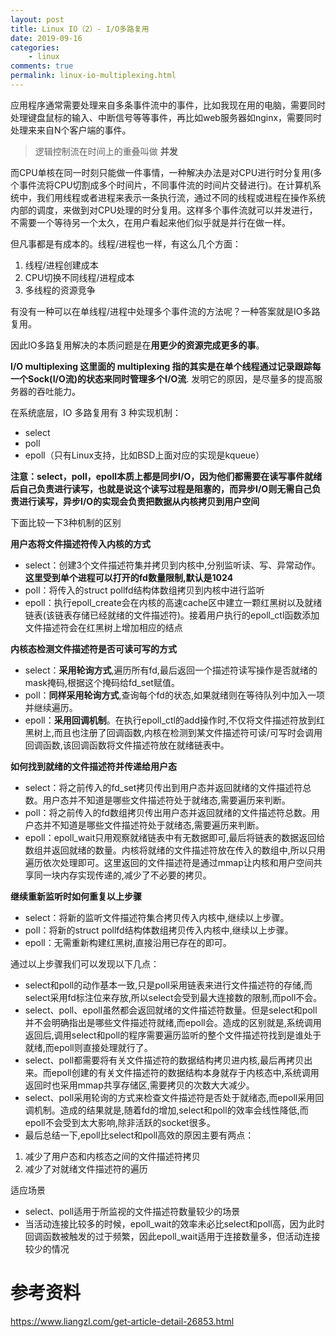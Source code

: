 ```yaml
---
layout: post
title: Linux IO（2）- I/O多路复用
date: 2019-09-16
categories:
    - linux
comments: true
permalink: linux-io-multiplexing.html
---
```


应用程序通常需要处理来自多条事件流中的事件，比如我现在用的电脑，需要同时处理键盘鼠标的输入、中断信号等等事件，再比如web服务器如nginx，需要同时处理来来自N个客户端的事件。

>  逻辑控制流在时间上的重叠叫做 **并发**

而CPU单核在同一时刻只能做一件事情，一种解决办法是对CPU进行时分复用(多个事件流将CPU切割成多个时间片，不同事件流的时间片交替进行)。在计算机系统中，我们用线程或者进程来表示一条执行流，通过不同的线程或进程在操作系统内部的调度，来做到对CPU处理的时分复用。这样多个事件流就可以并发进行，不需要一个等待另一个太久，在用户看起来他们似乎就是并行在做一样。

但凡事都是有成本的。线程/进程也一样，有这么几个方面：

1. 线程/进程创建成本
2. CPU切换不同线程/进程成本
3. 多线程的资源竞争

有没有一种可以在单线程/进程中处理多个事件流的方法呢？一种答案就是IO多路复用。

因此IO多路复用解决的本质问题是在**用更少的资源完成更多的事**。

**I/O multiplexing 这里面的 multiplexing 指的其实是在单个线程通过记录跟踪每一个Sock(I/O流)的状态来同时管理多个I/O流**. 发明它的原因，是尽量多的提高服务器的吞吐能力。

在系统底层，IO 多路复用有 3 种实现机制：

- select
- poll
- epoll（只有Linux支持，比如BSD上面对应的实现是kqueue）

**注意：select，poll，epoll本质上都是同步I/O，因为他们都需要在读写事件就绪后自己负责进行读写，也就是说这个读写过程是阻塞的，而异步I/O则无需自己负责进行读写，异步I/O的实现会负责把数据从内核拷贝到用户空间**

下面比较一下3种机制的区别

**用户态将文件描述符传入内核的方式**

- select：创建3个文件描述符集并拷贝到内核中,分别监听读、写、异常动作。**这里受到单个进程可以打开的fd数量限制,默认是1024**
- poll：将传入的struct pollfd结构体数组拷贝到内核中进行监听
- epoll：执行epoll_create会在内核的高速cache区中建立一颗红黑树以及就绪链表(该链表存储已经就绪的文件描述符)。接着用户执行的epoll_ctl函数添加文件描述符会在红黑树上增加相应的结点

**内核态检测文件描述符是否可读可写的方式**

- select：**采用轮询方式**,遍历所有fd,最后返回一个描述符读写操作是否就绪的mask掩码,根据这个掩码给fd_set赋值。 
- poll：**同样采用轮询方式**,查询每个fd的状态,如果就绪则在等待队列中加入一项并继续遍历。 
- epoll：**采用回调机制**。在执行epoll_ctl的add操作时,不仅将文件描述符放到红黑树上,而且也注册了回调函数,内核在检测到某文件描述符可读/可写时会调用回调函数,该回调函数将文件描述符放在就绪链表中。

**如何找到就绪的文件描述符并传递给用户态**

- select：将之前传入的fd_set拷贝传出到用户态并返回就绪的文件描述符总数。用户态并不知道是哪些文件描述符处于就绪态,需要遍历来判断。 
- poll：将之前传入的fd数组拷贝传出用户态并返回就绪的文件描述符总数。用户态并不知道是哪些文件描述符处于就绪态,需要遍历来判断。 
- epoll：epoll_wait只用观察就绪链表中有无数据即可,最后将链表的数据返回给数组并返回就绪的数量。内核将就绪的文件描述符放在传入的数组中,所以只用遍历依次处理即可。这里返回的文件描述符是通过mmap让内核和用户空间共享同一块内存实现传递的,减少了不必要的拷贝。

**继续重新监听时如何重复以上步骤**

- select：将新的监听文件描述符集合拷贝传入内核中,继续以上步骤。 
- poll：将新的struct pollfd结构体数组拷贝传入内核中,继续以上步骤。 
- epoll：无需重新构建红黑树,直接沿用已存在的即可。

通过以上步骤我们可以发现以下几点：

- select和poll的动作基本一致,只是poll采用链表来进行文件描述符的存储,而select采用fd标注位来存放,所以select会受到最大连接数的限制,而poll不会。
- select、poll、epoll虽然都会返回就绪的文件描述符数量。但是select和poll并不会明确指出是哪些文件描述符就绪,而epoll会。造成的区别就是,系统调用返回后,调用select和poll的程序需要遍历监听的整个文件描述符找到是谁处于就绪,而epoll则直接处理就行了。
- select、poll都需要将有关文件描述符的数据结构拷贝进内核,最后再拷贝出来。而epoll创建的有关文件描述符的数据结构本身就存于内核态中,系统调用返回时也采用mmap共享存储区,需要拷贝的次数大大减少。
- select、poll采用轮询的方式来检查文件描述符是否处于就绪态,而epoll采用回调机制。造成的结果就是,随着fd的增加,select和poll的效率会线性降低,而epoll不会受到太大影响,除非活跃的socket很多。
- 最后总结一下,epoll比select和poll高效的原因主要有两点： 

1. 减少了用户态和内核态之间的文件描述符拷贝 
2. 减少了对就绪文件描述符的遍历

适应场景

- select、poll适用于所监视的文件描述符数量较少的场景
- 当活动连接比较多的时候，epoll_wait的效率未必比select和poll高，因为此时回调函数被触发的过于频繁，因此epoll_wait适用于连接数量多，但活动连接较少的情况

# 参考资料

https://www.liangzl.com/get-article-detail-26853.html